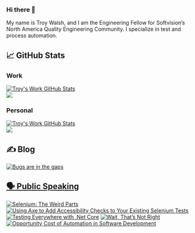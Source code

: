 ### Hi there 👋
My name is Troy Walsh, and I am the Engineering Fellow for Softvision’s North America Quality Engineering Community.
I specialize in test and process automation.


## :chart_with_upwards_trend: GitHub Stats
### Work
<a href="https://github.com/twalshcsv/twalshcsv">
  <img align="center" src="https://github-readme-stats.vercel.app/api?username=twalshcsv&show_icons=true&theme=merko" alt="Troy's Work GitHub Stats" />
</a><br/>
<a href="https://github.com/twalshcsv/twalshcsv">
  <img align="center" src="https://github-readme-stats.vercel.app/api/top-langs/?username=twalshcsv&layout=compact" />
</a>

### Personal
<a href="https://github.com/TroyWalshProf">
  <img align="center" src="https://github-readme-stats.vercel.app/api?username=TroyWalshProf&show_icons=true&theme=merko" alt="Troy's Work GitHub Stats" />
</a><br/>
<a href="https://github.com/twalshcsv/twalshcsv">
  <img align="center" src="https://github-readme-stats.vercel.app/api/top-langs/?username=TroyWalshProf&layout=compact" />
</a>

## :writing_hand: Blog
<a target="_blank" href="https://bugsareinthegaps.azurewebsites.net/"><img src="https://user-images.githubusercontent.com/92752744/150545779-c67cd539-d6ff-4c73-945b-e0145c1f6dde.png" alt="Bugs are in the gaps"> 
<br/>

## :speaking_head: Public Speaking
[![Selenium: The Weird Parts](https://img.youtube.com/vi/cHlRvWUycOE/0.jpg)](https://www.youtube.com/watch?v=cHlRvWUycOE)
[![Using Axe to Add Accessibility Checks to Your Existing Selenium Tests](https://img.youtube.com/vi/W7Qw_dNOobc/0.jpg)](https://www.youtube.com/watch?v=jz2DO2cLbj4)
[![Testing Everywhere with .Net Core](https://img.youtube.com/vi/W7Qw_dNOobc/0.jpg)](https://www.youtube.com/watch?v=W7Qw_dNOobc)
[![Wait, That’s Not Right](https://img.youtube.com/vi/EiFQ5vVnXqA/0.jpg)](https://www.youtube.com/watch?v=EiFQ5vVnXqA)
[![Opportunity Cost of Automation in Software Development](https://img.youtube.com/vi/QoH-peKtB5Y/0.jpg)](https://www.youtube.com/watch?v=QoH-peKtB5Y)
  
<!--
**twalshcsv/twalshcsv** is a ✨ _special_ ✨ repository because its `README.md` (this file) appears on your GitHub profile.

Here are some ideas to get you started:

- 🔭 I’m currently working on ...
- 🌱 I’m currently learning ...
- 👯 I’m looking to collaborate on ...
- 🤔 I’m looking for help with ...
- 💬 Ask me about ...
- 📫 How to reach me: ...
- 😄 Pronouns: ...
- ⚡ Fun fact: ...
-->
